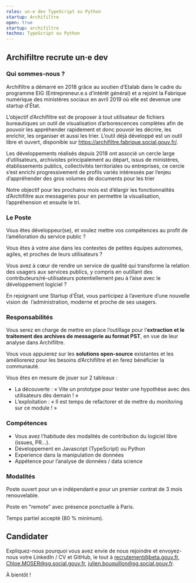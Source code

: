 ```yaml
---
roles: un·e dev TypeScript ou Python
startup: Archifiltre
open: true
startup: archifiltre
techno: TypeScript ou Python
---
```


## Archifiltre recrute un·e dev

### Qui sommes-nous ? 

Archifiltre a démarré en 2018 grâce au soutien d’Etalab dans le cadre du programme EIG (Entrepreneur.e.s d’intérêt général) et a rejoint la Fabrique numérique des ministères sociaux en avril 2019 où elle est devenue une startup d'État.

L’objectif d’Archifiltre est de proposer à tout utilisateur de fichiers bureautiques un outil de visualisation d’arborescences complètes afin de pouvoir les appréhender rapidement et donc pouvoir les décrire, les enrichir, les organiser et aussi les trier. 
L’outil déjà développé est un outil libre et ouvert, disponible sur https://archifiltre.fabrique.social.gouv.fr/.

Les développements réalisés depuis 2018 ont associé un cercle large d’utilisateurs, archivistes principalement au départ, issus de ministères, établissements publics, collectivités territoriales ou entreprises, ce cercle s’est enrichi progressivement de profils variés intéressés par l’enjeu d’appréhender des gros volumes de documents pour les trier

Notre objectif pour les prochains mois est d’élargir les fonctionnalités d’Archifiltre aux messageries pour en permettre la visualisation, l’appréhension et ensuite le tri.

### Le Poste 

Vous êtes développeur(se), et voulez mettre vos compétences au profit de l’amélioration du service public ?

Vous êtes à votre aise dans les contextes de petites équipes autonomes, agiles, et proches de leurs utilisateurs ?

Vous avez à cœur de rendre un service de qualité qui transforme la relation des usagers aux services publics, y compris en outillant des contributeurs/ré-utilisateurs potentiellement peu à l’aise avec le développement logiciel ? 

En rejoignant une Startup d'État, vous participez à l’aventure d’une nouvelle vision de  l’administration, moderne et proche de ses usagers.

### Responsabilités 

Vous serez en charge de mettre en place l’outillage pour l’**extraction et le traitement des archives de messagerie au format PST**, en vue de leur analyse dans Archifiltre.

Vous vous appuierez sur les **solutions open-source** existantes et les améliorerez pour les besoins d’Archifiltre et en ferez bénéficier la communauté.

Vous êtes en mesure de jouer sur 2 tableaux :

 - La découverte : « Vite un prototype pour tester une hypothèse avec des utilisateurs dès demain ! »
 - L’exploitation : « Il est temps de refactorer et de mettre du monitoring sur ce module ! »

### Compétences

 - Vous avez l’habitude des modalités de contribution du logiciel libre (issues, PR…).
 - Développement en Javascript (TypeScript) ou Python
 - Experience dans la manipulation de données
 - Appétence pour l’analyse de données / data science

### Modalités

Poste ouvert pour un·e indépendant·e pour un premier contrat de 3 mois renouvelable.

Poste en "remote" avec présence ponctuelle à Paris.

Temps partiel accepté (80 % minimum).

## Candidater

Expliquez-nous pourquoi vous avez envie de nous rejoindre et envoyez-nous votre LinkedIn / CV et GitHub, le tout à recrutement@beta.gouv.fr, Chloe.MOSER@sg.social.gouv.fr, julien.bouquillon@sg.social.gouv.fr.

À bientôt ! 

